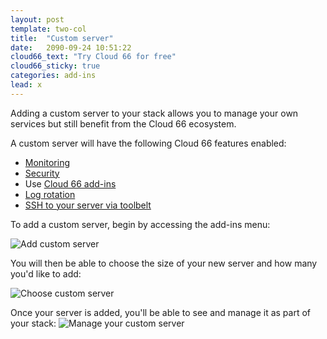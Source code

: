 ```yaml
---
layout: post
template: two-col
title:  "Custom server"
date:   2090-09-24 10:51:22
cloud66_text: "Try Cloud 66 for free"
cloud66_sticky: true
categories: add-ins
lead: x
---
```


Adding a custom server to your stack allows you to manage your own services but still benefit from the Cloud 66 ecosystem.

A custom server will have the following Cloud 66 features enabled:

- [Monitoring](/stack-features/server-monitoring.html)
- [Security](/stack-features/stack-security.html)
- Use [Cloud 66 add-ins](/add-ins/addins-intro.html)
- [Log rotation](/stack-features/logging.html)
- [SSH to your server via toolbelt](/cloud-66-toolbelt/ssh.html)

To add a custom server, begin by accessing the add-ins menu:

![Add custom server](http://cdn.cloud66.com/images/help/addin_custom_server.png)

You will then be able to choose the size of your new server and how many you'd like to add:

![Choose custom server](http://cdn.cloud66.com/images/help/addin_example_custom_server.png)

Once your server is added, you'll be able to see and manage it as part of your stack:
![Manage your custom server](http://cdn.cloud66.com/images/help/addin_custom_server_screen.png)
